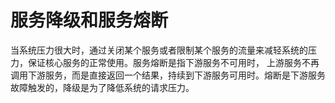 # 服务降级和服务熔断
当系统压力很大时，通过关闭某个服务或者限制某个服务的流量来减轻系统的压力，保证核心服务的正常使用。服务熔断是指下游服务不可用时，
上游服务不再调用下游服务，而是直接返回一个结果，持续到下游服务可用时。熔断是下游服务故障触发的，降级是为了降低系统的请求压力。